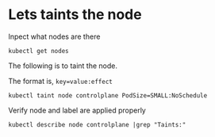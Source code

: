 # Lets taints the node

Inpect what nodes are there

```shell
kubectl get nodes
```

The following is to taint the node.

The format is, `key=value:effect`

```shell
kubectl taint node controlplane PodSize=SMALL:NoSchedule
```

Verify node and label are applied properly

```shell
kubectl describe node controlplane |grep "Taints:"
```
